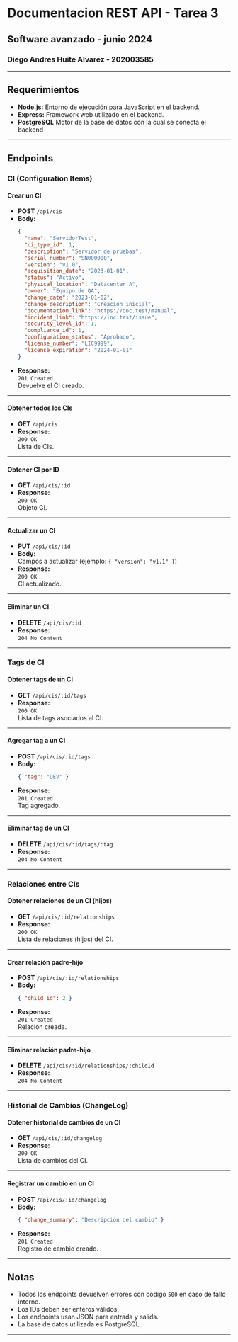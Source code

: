 # Documentacion REST API - Tarea 3
## Software avanzado - junio 2024
### Diego Andres Huite Alvarez - 202003585
---

## Requerimientos
- **Node.js:** Entorno de ejecución para JavaScript en el backend.
- **Express:** Framework web utilizado en el backend.
- **PostgreSQL** Motor de la base de datos con la cual se conecta el backend


---

## Endpoints

### CI (Configuration Items)

#### Crear un CI
- **POST** `/api/cis`
- **Body:**  
  ```json
  {
    "name": "ServidorTest",
    "ci_type_id": 1,
    "description": "Servidor de pruebas",
    "serial_number": "SN000000",
    "version": "v1.0",
    "acquisition_date": "2023-01-01",
    "status": "Activo",
    "physical_location": "Datacenter A",
    "owner": "Equipo de QA",
    "change_date": "2023-01-02",
    "change_description": "Creación inicial",
    "documentation_link": "https://doc.test/manual",
    "incident_link": "https://inc.test/issue",
    "security_level_id": 1,
    "compliance_id": 1,
    "configuration_status": "Aprobado",
    "license_number": "LIC9999",
    "license_expiration": "2024-01-01"
  }
  ```
- **Response:**  
  `201 Created`  
  Devuelve el CI creado.

---

#### Obtener todos los CIs
- **GET** `/api/cis`
- **Response:**  
  `200 OK`  
  Lista de CIs.

---

#### Obtener CI por ID
- **GET** `/api/cis/:id`
- **Response:**  
  `200 OK`  
  Objeto CI.

---

#### Actualizar un CI
- **PUT** `/api/cis/:id`
- **Body:**  
  Campos a actualizar (ejemplo: `{ "version": "v1.1" }`)
- **Response:**  
  `200 OK`  
  CI actualizado.

---

#### Eliminar un CI
- **DELETE** `/api/cis/:id`
- **Response:**  
  `204 No Content`

---

### Tags de CI

#### Obtener tags de un CI
- **GET** `/api/cis/:id/tags`
- **Response:**  
  `200 OK`  
  Lista de tags asociados al CI.

---

#### Agregar tag a un CI
- **POST** `/api/cis/:id/tags`
- **Body:**  
  ```json
  { "tag": "DEV" }
  ```
- **Response:**  
  `201 Created`  
  Tag agregado.

---

#### Eliminar tag de un CI
- **DELETE** `/api/cis/:id/tags/:tag`
- **Response:**  
  `204 No Content`

---

### Relaciones entre CIs

#### Obtener relaciones de un CI (hijos)
- **GET** `/api/cis/:id/relationships`
- **Response:**  
  `200 OK`  
  Lista de relaciones (hijos) del CI.

---

#### Crear relación padre-hijo
- **POST** `/api/cis/:id/relationships`
- **Body:**  
  ```json
  { "child_id": 2 }
  ```
- **Response:**  
  `201 Created`  
  Relación creada.

---

#### Eliminar relación padre-hijo
- **DELETE** `/api/cis/:id/relationships/:childId`
- **Response:**  
  `204 No Content`

---

### Historial de Cambios (ChangeLog)

#### Obtener historial de cambios de un CI
- **GET** `/api/cis/:id/changelog`
- **Response:**  
  `200 OK`  
  Lista de cambios del CI.

---

#### Registrar un cambio en un CI
- **POST** `/api/cis/:id/changelog`
- **Body:**  
  ```json
  { "change_summary": "Descripción del cambio" }
  ```
- **Response:**  
  `201 Created`  
  Registro de cambio creado.

---

## Notas

- Todos los endpoints devuelven errores con código `500` en caso de fallo interno.
- Los IDs deben ser enteros válidos.
- Los endpoints usan JSON para entrada y salida.
- La base de datos utilizada es PostgreSQL.

---

